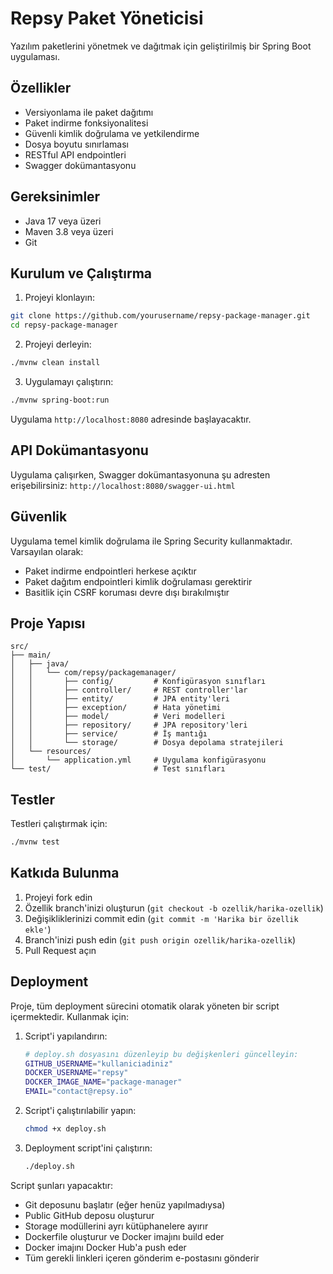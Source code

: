 # Repsy Paket Yöneticisi

Yazılım paketlerini yönetmek ve dağıtmak için geliştirilmiş bir Spring Boot uygulaması.

## Özellikler

- Versiyonlama ile paket dağıtımı
- Paket indirme fonksiyonalitesi
- Güvenli kimlik doğrulama ve yetkilendirme
- Dosya boyutu sınırlaması
- RESTful API endpointleri
- Swagger dokümantasyonu

## Gereksinimler

- Java 17 veya üzeri
- Maven 3.8 veya üzeri
- Git

## Kurulum ve Çalıştırma

1. Projeyi klonlayın:
```bash
git clone https://github.com/yourusername/repsy-package-manager.git
cd repsy-package-manager
```

2. Projeyi derleyin:
```bash
./mvnw clean install
```

3. Uygulamayı çalıştırın:
```bash
./mvnw spring-boot:run
```

Uygulama `http://localhost:8080` adresinde başlayacaktır.

## API Dokümantasyonu

Uygulama çalışırken, Swagger dokümantasyonuna şu adresten erişebilirsiniz:
`http://localhost:8080/swagger-ui.html`

## Güvenlik

Uygulama temel kimlik doğrulama ile Spring Security kullanmaktadır. Varsayılan olarak:
- Paket indirme endpointleri herkese açıktır
- Paket dağıtım endpointleri kimlik doğrulaması gerektirir
- Basitlik için CSRF koruması devre dışı bırakılmıştır

## Proje Yapısı

```
src/
├── main/
│   ├── java/
│   │   └── com/repsy/packagemanager/
│   │       ├── config/         # Konfigürasyon sınıfları
│   │       ├── controller/     # REST controller'lar
│   │       ├── entity/         # JPA entity'leri
│   │       ├── exception/      # Hata yönetimi
│   │       ├── model/          # Veri modelleri
│   │       ├── repository/     # JPA repository'leri
│   │       ├── service/        # İş mantığı
│   │       └── storage/        # Dosya depolama stratejileri
│   └── resources/
│       └── application.yml     # Uygulama konfigürasyonu
└── test/                       # Test sınıfları
```

## Testler

Testleri çalıştırmak için:
```bash
./mvnw test
```

## Katkıda Bulunma

1. Projeyi fork edin
2. Özellik branch'inizi oluşturun (`git checkout -b ozellik/harika-ozellik`)
3. Değişikliklerinizi commit edin (`git commit -m 'Harika bir özellik ekle'`)
4. Branch'inizi push edin (`git push origin ozellik/harika-ozellik`)
5. Pull Request açın

## Deployment

Proje, tüm deployment sürecini otomatik olarak yöneten bir script içermektedir. Kullanmak için:

1. Script'i yapılandırın:
   ```bash
   # deploy.sh dosyasını düzenleyip bu değişkenleri güncelleyin:
   GITHUB_USERNAME="kullaniciadiniz"
   DOCKER_USERNAME="repsy"
   DOCKER_IMAGE_NAME="package-manager"
   EMAIL="contact@repsy.io"
   ```

2. Script'i çalıştırılabilir yapın:
   ```bash
   chmod +x deploy.sh
   ```

3. Deployment script'ini çalıştırın:
   ```bash
   ./deploy.sh
   ```

Script şunları yapacaktır:
- Git deposunu başlatır (eğer henüz yapılmadıysa)
- Public GitHub deposu oluşturur
- Storage modüllerini ayrı kütüphanelere ayırır
- Dockerfile oluşturur ve Docker imajını build eder
- Docker imajını Docker Hub'a push eder
- Tüm gerekli linkleri içeren gönderim e-postasını gönderir
